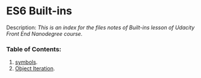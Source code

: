 # ES6 Built-ins

Description: _This is an index for the files notes of Built-ins lesson of Udacity Front End Nanodegree course._

### Table of Contents:

1. [symbols](https://github.com/Islam888/Study-Notes/blob/master/JS/symbols.md).
2. [Object Iteration](https://github.com/Islam888/Study-Notes/blob/master/JS/Object%20Iteration.md).
